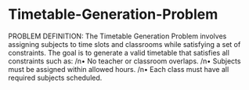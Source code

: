 # Timetable-Generation-Problem

PROBLEM DEFINITION:
The Timetable Generation Problem involves assigning subjects to time slots and classrooms while satisfying a set of constraints.
The goal is to generate a valid timetable that satisfies all constraints such as:
/n• No teacher or classroom overlaps.
/n• Subjects must be assigned within allowed hours.
/n• Each class must have all required subjects scheduled.
